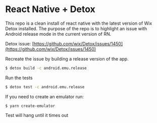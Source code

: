 # React Native + Detox

This repo is a clean install of react native with the latest version of Wix Detox installed. The purpose of the repo is to highlight an issue with Android release mode in the current version of RN.

Detox issue: [https://github.com/wix/Detox/issues/1450](https://github.com/wix/Detox/issues/1450)

Recreate the issue by building a release version of the app.

```bash
$ detox build -c android.emu.release
```

Run the tests

```bash
$ detox test -c android.emu.release
```

If you need to create an emulator run:

```
$ yarn create-emulator
```

Test will hang until it times out
